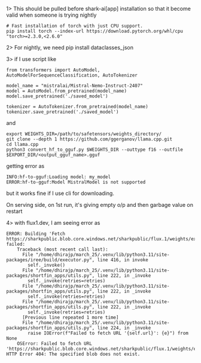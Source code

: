 1>	This should be pulled before shark-ai[app] installation so that it become valid when someone is trying nightly
```
# Fast installation of torch with just CPU support.
pip install torch --index-url https://download.pytorch.org/whl/cpu "torch>=2.3.0,<2.6.0"
```

2>	For nightly, we need pip install dataclasses_json 

3> if I use script like
```
from transformers import AutoModel, AutoModelForSequenceClassification, AutoTokenizer

model_name = "mistralai/Mistral-Nemo-Instruct-2407"
model = AutoModel.from_pretrained(model_name)
model.save_pretrained('./saved_model')

tokenizer = AutoTokenizer.from_pretrained(model_name)
tokenizer.save_pretrained('./saved_model')
```

and 

```
export WEIGHTS_DIR=/path/to/safetensors/weights_directory/
git clone --depth 1 https://github.com/ggerganov/llama.cpp.git
cd llama.cpp
python3 convert_hf_to_gguf.py $WEIGHTS_DIR --outtype f16 --outfile $EXPORT_DIR/<output_gguf_name>.gguf
```

getting error as
```
INFO:hf-to-gguf:Loading model: my_model
ERROR:hf-to-gguf:Model MistralModel is not supported
```
but it works fine if I use cli for downloading.

On serving side, on 1st run, it's giving empty o/p and then garbage value on restart


4> with flux1.dev, I am seeing error as
```
ERROR: Building 'Fetch https://sharkpublic.blob.core.windows.net/sharkpublic/flux.1/weights/exported_parameters_bf16/flux_dev_sampler_bf16.irpa' failed:
    Traceback (most recent call last):
      File "/home/dhirajp/march_25/.venv/lib/python3.11/site-packages/iree/build/executor.py", line 416, in invoke
        self._invoke()
      File "/home/dhirajp/march_25/.venv/lib/python3.11/site-packages/shortfin_apps/utils.py", line 222, in _invoke
        self._invoke(retries=retries)
      File "/home/dhirajp/march_25/.venv/lib/python3.11/site-packages/shortfin_apps/utils.py", line 222, in _invoke
        self._invoke(retries=retries)
      File "/home/dhirajp/march_25/.venv/lib/python3.11/site-packages/shortfin_apps/utils.py", line 222, in _invoke
        self._invoke(retries=retries)
      [Previous line repeated 1 more time]
      File "/home/dhirajp/march_25/.venv/lib/python3.11/site-packages/shortfin_apps/utils.py", line 224, in _invoke
        raise IOError(f"Failed to fetch URL '{self.url}': {e}") from None
    OSError: Failed to fetch URL 'https://sharkpublic.blob.core.windows.net/sharkpublic/flux.1/weights/exported_parameters_bf16/flux_dev_sampler_bf16.irpa': HTTP Error 404: The specified blob does not exist.
```


